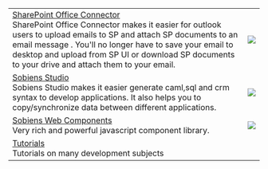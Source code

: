 <table>
  <tr>
    <td valign='top'><a href='http://tutorials.sobiens.com/solutions/sharepoint-office-connector/'>SharePoint Office Connector</a><br>SharePoint Office Connector makes it easier for outlook users to upload emails to SP and attach SP documents to an email message . You'll no longer have to save your email to desktop and upload from SP UI or download SP documents to your drive and attach them to your email.</td>
    <td><a href='http://tutorials.sobiens.com/solutions/sharepoint-office-connector/'><img src='https://scontent-vie1-1.xx.fbcdn.net/v/t1.0-9/53280735_1158719814289420_2525172360361803776_n.png?_nc_cat=100&_nc_ht=scontent-vie1-1.xx&oh=3cb86f5f9bfbd522f45b198253014432&oe=5D7B9DC4'></a></td>
  </tr>
  <tr>
    <td valign='top'><a href='http://tutorials.sobiens.com/solutions/sobiens-studio/'>Sobiens Studio</a><br>Sobiens Studio makes it easier generate caml,sql and crm syntax to develop applications. It also helps you to copy/synchronize data between different applications.</td>
    <td><a href='http://tutorials.sobiens.com/solutions/sobiens-studio/'><img src='http://tutorials.sobiens.com/media/1053/spcamlstudio_query.gif'></a></td>
  </tr>
  <tr>
    <td valign='top'><a href='http://tutorials.sobiens.com/solutions/soby-web-components/'>Sobiens Web Components</a><br>Very rich and powerful javascript component library.</td>
    <td><a href='http://tutorials.sobiens.com/solutions/soby-web-components/'><img src='http://webcomponents.sobiens.com/Images/Tutorials/Soby_WebGrid_Aggregates.png'></a></td>
  </tr>
    <tr>
    <td valign='top'><a href='http://tutorials.sobiens.com/'>Tutorials</a><br>Tutorials on many development subjects</td>
    <td></td>
  </tr>
</table>


